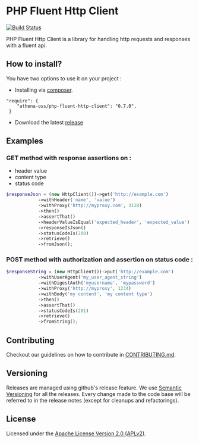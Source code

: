 # PHP Fluent Http Client

[![Build Status](https://travis-ci.org/athena-oss/php-fluent-http-client.svg?branch=master)](https://travis-ci.org/athena-oss/php-fluent-http-client)

PHP Fluent Http Client is a library for handling http requests and responses with a fluent api.

## How to install?

You have two options to use it on your project : 

* Installing via [composer](https://getcomposer.org/).

```
"require": {
    "athena-oss/php-fluent-http-client": "0.7.0",
 }
```

* Download the latest [release](https://github.com/athena-oss/php-fluent-http-client/releases/latest)

## Examples

### GET method with response assertions on : 

* header value
* content type
* status code

```php
$responseJson = (new HttpClient())->get('http://example.com')
            ->withHeader('name', 'value')
            ->withProxy('http://myproxy.com', 3128)
            ->then()
            ->assertThat()
            ->headerValueIsEqual('expected_header', 'expected_value')
            ->responseIsJson()
            ->statusCodeIs(200)
            ->retrieve()
            ->fromJson();
```

### POST method with authorization and assertion on status code :

```php
$responseString = (new HttpClient())->put('http://example.com')
            ->withUserAgent('my_user_agent_string')
            ->withDigestAuth('myusername', 'mypassword')
            ->withProxy('http://myproxy', 1234)
            ->withBody('my content', 'my content type')
            ->then()
            ->assertThat()
            ->statusCodeIs(201)
            ->retrieve()
            ->fromString();
```

## Contributing

Checkout our guidelines on how to contribute in [CONTRIBUTING.md](CONTRIBUTING.md).

## Versioning

Releases are managed using github's release feature. We use [Semantic Versioning](http://semver.org) for all
the releases. Every change made to the code base will be referred to in the release notes (except for
cleanups and refactorings).

## License

Licensed under the [Apache License Version 2.0 (APLv2)](LICENSE).
